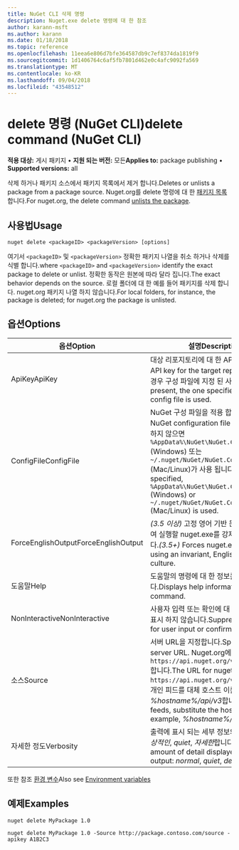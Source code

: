 ```yaml
---
title: NuGet CLI 삭제 명령
description: Nuget.exe delete 명령에 대 한 참조
author: karann-msft
ms.author: karann
ms.date: 01/18/2018
ms.topic: reference
ms.openlocfilehash: 11eea6e806d7bfe364587db9c7ef8374da1819f9
ms.sourcegitcommit: 1d1406764c6af5fb7801d462e0c4afc9092fa569
ms.translationtype: MT
ms.contentlocale: ko-KR
ms.lasthandoff: 09/04/2018
ms.locfileid: "43548512"
---
```

# <a name="delete-command-nuget-cli"></a><span data-ttu-id="238d0-103">delete 명령 (NuGet CLI)</span><span class="sxs-lookup"><span data-stu-id="238d0-103">delete command (NuGet CLI)</span></span>

<span data-ttu-id="238d0-104">**적용 대상:** 게시 패키지 &bullet; **지원 되는 버전:** 모든</span><span class="sxs-lookup"><span data-stu-id="238d0-104">**Applies to:** package publishing &bullet; **Supported versions:** all</span></span>

<span data-ttu-id="238d0-105">삭제 하거나 패키지 소스에서 패키지 목록에서 제거 합니다.</span><span class="sxs-lookup"><span data-stu-id="238d0-105">Deletes or unlists a package from a package source.</span></span> <span data-ttu-id="238d0-106">Nuget.org를 delete 명령에 대 한 [패키지 목록](../policies/deleting-packages.md)합니다.</span><span class="sxs-lookup"><span data-stu-id="238d0-106">For nuget.org, the delete command [unlists the package](../policies/deleting-packages.md).</span></span>

## <a name="usage"></a><span data-ttu-id="238d0-107">사용법</span><span class="sxs-lookup"><span data-stu-id="238d0-107">Usage</span></span>

```cli
nuget delete <packageID> <packageVersion> [options]
```

<span data-ttu-id="238d0-108">여기서 `<packageID>` 및 `<packageVersion>` 정확한 패키지 나열을 취소 하거나 삭제를 식별 합니다.</span><span class="sxs-lookup"><span data-stu-id="238d0-108">where `<packageID>` and `<packageVersion>` identify the exact package to delete or unlist.</span></span> <span data-ttu-id="238d0-109">정확한 동작은 원본에 따라 달라 집니다.</span><span class="sxs-lookup"><span data-stu-id="238d0-109">The exact behavior depends on the source.</span></span> <span data-ttu-id="238d0-110">로컬 폴더에 대 한 예를 들어 패키지를 삭제 합니다. nuget.org 패키지 나열 하지 않습니다.</span><span class="sxs-lookup"><span data-stu-id="238d0-110">For local folders, for instance, the package is deleted; for nuget.org the package is unlisted.</span></span>

## <a name="options"></a><span data-ttu-id="238d0-111">옵션</span><span class="sxs-lookup"><span data-stu-id="238d0-111">Options</span></span>

| <span data-ttu-id="238d0-112">옵션</span><span class="sxs-lookup"><span data-stu-id="238d0-112">Option</span></span> | <span data-ttu-id="238d0-113">설명</span><span class="sxs-lookup"><span data-stu-id="238d0-113">Description</span></span> |
| --- | --- |
| <span data-ttu-id="238d0-114">ApiKey</span><span class="sxs-lookup"><span data-stu-id="238d0-114">ApiKey</span></span> | <span data-ttu-id="238d0-115">대상 리포지토리에 대 한 API 키입니다.</span><span class="sxs-lookup"><span data-stu-id="238d0-115">The API key for the target repository.</span></span> <span data-ttu-id="238d0-116">없는 경우 구성 파일에 지정 된 사용 됩니다.</span><span class="sxs-lookup"><span data-stu-id="238d0-116">If not present, the one specified in the config file is used.</span></span> |
| <span data-ttu-id="238d0-117">ConfigFile</span><span class="sxs-lookup"><span data-stu-id="238d0-117">ConfigFile</span></span> | <span data-ttu-id="238d0-118">NuGet 구성 파일을 적용 합니다.</span><span class="sxs-lookup"><span data-stu-id="238d0-118">The NuGet configuration file to apply.</span></span> <span data-ttu-id="238d0-119">지정 하지 않으면 `%AppData%\NuGet\NuGet.Config` (Windows) 또는 `~/.nuget/NuGet/NuGet.Config` (Mac/Linux)가 사용 됩니다.</span><span class="sxs-lookup"><span data-stu-id="238d0-119">If not specified, `%AppData%\NuGet\NuGet.Config` (Windows) or `~/.nuget/NuGet/NuGet.Config` (Mac/Linux) is used.</span></span>|
| <span data-ttu-id="238d0-120">ForceEnglishOutput</span><span class="sxs-lookup"><span data-stu-id="238d0-120">ForceEnglishOutput</span></span> | <span data-ttu-id="238d0-121">*(3.5 이상)*  고정 영어 기반 문화권을 사용 하 여 실행할 nuget.exe를 강제로 수행 합니다.</span><span class="sxs-lookup"><span data-stu-id="238d0-121">*(3.5+)* Forces nuget.exe to run using an invariant, English-based culture.</span></span> |
| <span data-ttu-id="238d0-122">도움말</span><span class="sxs-lookup"><span data-stu-id="238d0-122">Help</span></span> | <span data-ttu-id="238d0-123">도움말의 명령에 대 한 정보를 표시 합니다.</span><span class="sxs-lookup"><span data-stu-id="238d0-123">Displays help information for the command.</span></span> |
| <span data-ttu-id="238d0-124">NonInteractive</span><span class="sxs-lookup"><span data-stu-id="238d0-124">NonInteractive</span></span> | <span data-ttu-id="238d0-125">사용자 입력 또는 확인에 대 한 프롬프트를 표시 하지 않습니다.</span><span class="sxs-lookup"><span data-stu-id="238d0-125">Suppresses prompts for user input or confirmations.</span></span> |
| <span data-ttu-id="238d0-126">소스</span><span class="sxs-lookup"><span data-stu-id="238d0-126">Source</span></span> | <span data-ttu-id="238d0-127">서버 URL을 지정합니다.</span><span class="sxs-lookup"><span data-stu-id="238d0-127">Specifies the server URL.</span></span> <span data-ttu-id="238d0-128">Nuget.org에 대 한 URL은 `https://api.nuget.org/v3/index.json`합니다.</span><span class="sxs-lookup"><span data-stu-id="238d0-128">The URL for nuget.org is `https://api.nuget.org/v3/index.json`.</span></span> <span data-ttu-id="238d0-129">개인 피드를 대체 호스트 이름, 예를 들어 *%hostname%/api/v3*합니다.</span><span class="sxs-lookup"><span data-stu-id="238d0-129">For private feeds, substitute the host name, for example, *%hostname%/api/v3*.</span></span> |
| <span data-ttu-id="238d0-130">자세한 정도</span><span class="sxs-lookup"><span data-stu-id="238d0-130">Verbosity</span></span> | <span data-ttu-id="238d0-131">출력에 표시 되는 세부 정보의 양을 지정: *정상적인*, *quiet*, *자세한*합니다.</span><span class="sxs-lookup"><span data-stu-id="238d0-131">Specifies the amount of detail displayed in the output: *normal*, *quiet*, *detailed*.</span></span> |

<span data-ttu-id="238d0-132">또한 참조 [환경 변수](cli-ref-environment-variables.md)</span><span class="sxs-lookup"><span data-stu-id="238d0-132">Also see [Environment variables](cli-ref-environment-variables.md)</span></span>

## <a name="examples"></a><span data-ttu-id="238d0-133">예제</span><span class="sxs-lookup"><span data-stu-id="238d0-133">Examples</span></span>

```cli
nuget delete MyPackage 1.0

nuget delete MyPackage 1.0 -Source http://package.contoso.com/source -apikey A1B2C3
```

